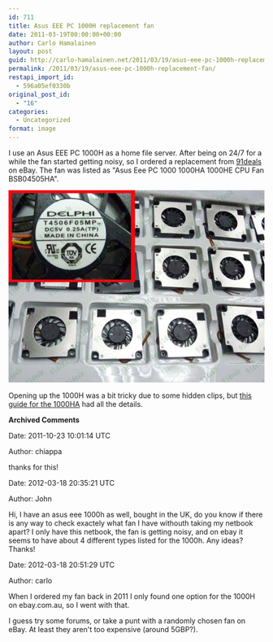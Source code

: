 ```yaml
---
id: 711
title: Asus EEE PC 1000H replacement fan
date: 2011-03-19T00:00:00+00:00
author: Carlo Hamalainen
layout: post
guid: http://carlo-hamalainen.net/2011/03/19/asus-eee-pc-1000h-replacement-fan/
permalink: /2011/03/19/asus-eee-pc-1000h-replacement-fan/
restapi_import_id:
  - 596a05ef0330b
original_post_id:
  - "16"
categories:
  - Uncategorized
format: image
---
```

I use an Asus EEE PC 1000H as a home file server. After being on 24/7 for a while the fan started getting noisy, so I ordered a replacement from [91deals](http://myworld.ebay.com/91deals/) on eBay. The fan was listed as "Asus Eee PC 1000 1000HA 1000HE CPU Fan BSB04505HA".

<img src="/s3/oldblog/blogdata/x-2011-03/eeepc_fan.jpg?w=640&ssl=1"  data-recalc-dims="1" /> 

Opening up the 1000H was a bit tricky due to some hidden clips, but [this guide for the 1000HA](http://eeepc1005.blogspot.com/2009/09/upgrade-time.html) had all the details.

**Archived Comments**

Date: 2011-10-23 10:01:14 UTC

Author: chiappa

thanks for this!

Date: 2012-03-18 20:35:21 UTC

Author: John

Hi, I have an asus eee 1000h as well, bought in the UK, do you know if there is any way to check exactely what fan I have withouth taking my netbook apart? I only have this netbook, the fan is getting noisy, and on ebay it seems to have about 4 different types listed for the 1000h. Any ideas? Thanks!

Date: 2012-03-18 20:51:29 UTC

Author: carlo

When I ordered my fan back in 2011 I only found one option for the 1000H on ebay.com.au, so I went with that.

I guess try some forums, or take a punt with a randomly chosen fan on eBay. At least they aren't too expensive (around 5GBP?).
